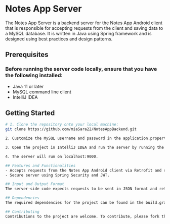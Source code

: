 # Notes App Server
The Notes App Server is a backend server for the Notes App Android client that is responsible for accepting requests from the client and saving data to a MySQL database. It is written in Java using Spring framework and is designed using best practices and design patterns.

## Prerequisites
### Before running the server code locally, ensure that you have the following installed:

- Java 11 or later
- MySQL command line client
- IntelliJ IDEA

## Getting Started
```bash
# 1. Clone the repository onto your local machine:
git clone https://github.com/miaSara22/NotesAppBackend.git

2. Customize the MySQL username and password in the application.properties file if needed.

3. Open the project in IntelliJ IDEA and run the server by running the NotesAppServerApplication class.

4. The server will run on localhost:9000.

## Features and Functionalities
- Accepts requests from the Notes App Android client via Retrofit and saves data to a MySQL database.
- Secure server using Spring Security and JWT.

## Input and Output Format
The server-side code expects requests to be sent in JSON format and returns responses in JSON format.

## Dependencies
The required dependencies for the project can be found in the build.gradle file.

## Contributing
Contributions to the project are welcome. To contribute, please fork the repository, make changes, and submit a pull request.
